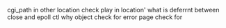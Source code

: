 cgi_path in other location 
check play in location'
what is deferrnt between close and epoll ctl
why object
check for error page 
check for 